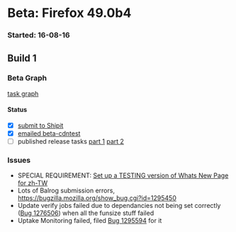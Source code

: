 # Beta: Firefox 49.0b4

### Started: 16-08-16

## Build 1

### Beta Graph
[task graph](https://tools.taskcluster.net/task-group-inspector/#ZWmMsRjtSPi2rbv95BbBVw)


#### Status
- [x] [submit to Shipit](https://wiki.mozilla.org/Release:Release_Automation_on_Mercurial:Starting_a_Release#Submit_to_Ship_It)
- [x] [emailed beta-cdntest](../how-tos/relpro.md#1-email-drivers-re-release-live-on-test-channel)
- [ ] published release tasks [part 1](../how-tos/relpro.md#3-publish-release) [part 2](../how-tos/relpro.md#4-post-release-step)

### Issues
- SPECIAL REQUIREMENT: [Set up a TESTING version of Whats New Page for zh-TW](https://bugzilla.mozilla.org/show_bug.cgi?id=1292637)
- Lots of Balrog submission errors, https://bugzilla.mozilla.org/show_bug.cgi?id=1295450
- Update verify jobs failed due to dependancies not being set correctly ([Bug 1276506](https://bugzil.la/1276506)) when all the funsize stuff failed
- Uptake Monitoring failed, filed [Bug 1295594](https://bugzil.la/1295594) for it


